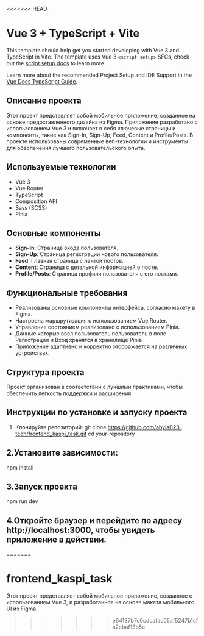 <<<<<<< HEAD
# Vue 3 + TypeScript + Vite

This template should help get you started developing with Vue 3 and TypeScript in Vite. The template uses Vue 3 `<script setup>` SFCs, check out the [script setup docs](https://v3.vuejs.org/api/sfc-script-setup.html#sfc-script-setup) to learn more.

Learn more about the recommended Project Setup and IDE Support in the [Vue Docs TypeScript Guide](https://vuejs.org/guide/typescript/overview.html#project-setup).

## Описание проекта

Этот проект представляет собой мобильное приложение, созданное на основе предоставленного дизайна из Figma. Приложение разработано с использованием Vue 3 и включает в себя ключевые страницы и компоненты, такие как Sign-In, Sign-Up, Feed, Content и Profile/Posts. В проекте использованы современные веб-технологии и инструменты для обеспечения лучшего пользовательского опыта.

## Используемые технологии

- Vue 3
- Vue Router
- TypeScript
- Composition API
- Sass (SCSS)
- Pinia

## Основные компоненты

- **Sign-In**: Страница входа пользователя.
- **Sign-Up**: Страница регистрации нового пользователя.
- **Feed**: Главная страница с лентой постов.
- **Content**: Страница с детальной информацией о посте.
- **Profile/Posts**: Страница профиля пользователя с его постами.

## Функциональные требования

- Реализованы основные компоненты интерфейса, согласно макету в Figma.
- Настроена маршрутизация с использованием Vue Router.
- Управление состоянием реализовано с использованием Pinia. 
- Данные которые ввел пользователь пользователь в поле Регистрации и Вход хранятся в хранилище Pinia
- Приложение адаптивно и корректно отображается на различных устройствах.

## Структура проекта

Проект организован в соответствии с лучшими практиками, чтобы обеспечить легкость поддержки и расширения.


## Инструкции по установке и запуску проекта
1. Клонируйте репозиторий:
git clone https://github.com/abylai123-tech/frontend_kaspi_task.git
cd your-repository

## 2.Установите зависимости:
npm install

## 3.Запуск проекта
npm run dev

## 4.Откройте браузер и перейдите по адресу http://localhost:3000, чтобы увидеть приложение в действии.
=======
# frontend_kaspi_task
Этот проект представляет собой мобильное приложение, созданное с использованием Vue 3, и разработанное на основе макета мобильного UI из Figma.
>>>>>>> e64137b7c0cdcafac05af5247b1cfa2ebaf13b5e
